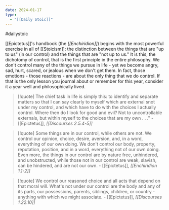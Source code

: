 ```yaml
---
date: 2024-01-17
type:
  - "[[Daily Stoic]]"
---
```


#dailystoic

[[Epictetus]]'s handbook (the *[[Enchiridion]]*) begins with the most powerful exercise in all of [[Stoicism]]: the distinction between the things that are "up to us" (in our control) and the things that are "not up to us." It is this, the dichotomy of control, that is the first principle in the entire philosophy. We don't control many of the things we pursue in life - yet we become angry, sad, hurt, scared, or jealous when we don't get them. In fact, those emotions - those reactions - are about the only thing that we do control. If that is the only lesson you journal about or remember for this year, consider it a year well and philosophically lived. 

> [!quote]
> The chief task in life is simply this: to identify and separate matters so that I can say clearly to myself which are external snot under my control, and which have to do with the choices I actually control. Where then do I look for good and evil? Not to uncontrollable externals, but within myself to the choices that are my own . . ." - [[Epictetus]], *[[Discourses 2.5.4-5]]*

> [!quote]
> Some things are in our control, while others are not. We control our opinion, choice, desire, aversion, and, in a word, everything of our own doing. We don't control our body, property, reputation, position, and in a word, everything not of our own doing. Even more, the things in our control are by nature free, unhindered, and unobstructed, while those not in our control are weak, slavish, can be hindered, and are not our own. - [[Epictetus]], *[[Enchiridion 1.1-2]]*

> [!quote]
> We control our reasoned choice and all acts that depend on that moral will. What's not under our control are the body and any of its parts, our possessions, parents, siblings, children, or country - anything with which we might associate. - [[Epictetus]], *[[Discourses 1.22.10]]*


